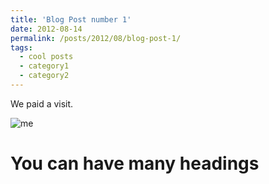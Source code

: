 ```yaml
---
title: 'Blog Post number 1'
date: 2012-08-14
permalink: /posts/2012/08/blog-post-1/
tags:
  - cool posts
  - category1
  - category2
---
```


We paid a visit.

![me](../images/bio-photo.jpg)


You can have many headings
======
